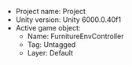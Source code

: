 <!-- UNITY CODE ASSIST INSTRUCTIONS START -->
- Project name: Project
- Unity version: Unity 6000.0.40f1
- Active game object:
  - Name: FurnitureEnvController
  - Tag: Untagged
  - Layer: Default
<!-- UNITY CODE ASSIST INSTRUCTIONS END -->